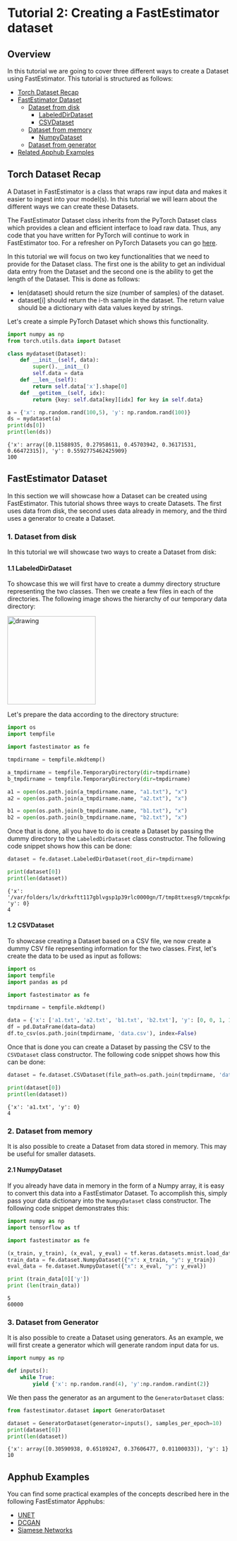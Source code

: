 # Tutorial 2: Creating a FastEstimator dataset

## Overview
In this tutorial we are going to cover three different ways to create a Dataset using FastEstimator. This tutorial is structured as follows:

* [Torch Dataset Recap](#t02Recap)
* [FastEstimator Dataset](#t02FEDS)
    * [Dataset from disk](#t02Disk)
        * [LabeledDirDataset](#t02LDirDs)
        * [CSVDataset](#t02CSVDS)
    * [Dataset from memory](#t02Memory)
        * [NumpyDataset](#t02Numpy)
    * [Dataset from generator](#t02Generator)
* [Related Apphub Examples](#t02Apphub)

<a id='t02Recap'></a>

##  Torch Dataset Recap

A Dataset in FastEstimator is a class that wraps raw input data and makes it easier to ingest into your model(s). In this tutorial we will learn about the different ways we can create these Datasets.

The FastEstimator Dataset class inherits from the PyTorch Dataset class which provides a clean and efficient interface to load raw data. Thus, any code that you have written for PyTorch will continue to work in FastEstimator too. For a refresher on PyTorch Datasets you can go [here](https://pytorch.org/tutorials/beginner/data_loading_tutorial.html).

In this tutorial we will focus on two key functionalities that we need to provide for the Dataset class. The first one is the ability to get an individual data entry from the Dataset and the second one is the ability to get the length of the Dataset. This is done as follows:

* len(dataset) should return the size (number of samples) of the dataset.
* dataset[i] should return the i-th sample in the dataset. The return value should be a dictionary with data values keyed by strings.

Let's create a simple PyTorch Dataset which shows this functionality.


```python
import numpy as np
from torch.utils.data import Dataset

class mydataset(Dataset):
    def __init__(self, data):
        super().__init__()
        self.data = data
    def __len__(self):
        return self.data['x'].shape[0]
    def __getitem__(self, idx):
        return {key: self.data[key][idx] for key in self.data}

a = {'x': np.random.rand(100,5), 'y': np.random.rand(100)}
ds = mydataset(a)
print(ds[0])
print(len(ds))
```

    {'x': array([0.11588935, 0.27958611, 0.45703942, 0.36171531, 0.66472315]), 'y': 0.5592775462425909}
    100


<a id='t02FEDS'></a>

## FastEstimator Dataset

In this section we will showcase how a Dataset can be created using FastEstimator. This tutorial shows three ways to create Datasets. The first uses data from disk, the second uses data already in memory, and the third uses a generator to create a Dataset.

<a id='t02Disk'></a>

### 1. Dataset from disk

In this tutorial we will showcase two ways to create a Dataset from disk:

<a id='t02LDirDs'></a>

#### 1.1 LabeledDirDataset

To showcase this we will first have to create a dummy directory structure representing the two classes. Then we create a few files in each of the directories. The following image shows the hierarchy of our temporary data directory:

<img src="assets/branches/r1.0/tutorial/../resources/t02_dataset_folder_structure.png" alt="drawing" width="200"/>

Let's prepare the data according to the directory structure:


```python
import os
import tempfile

import fastestimator as fe

tmpdirname = tempfile.mkdtemp()

a_tmpdirname = tempfile.TemporaryDirectory(dir=tmpdirname)
b_tmpdirname = tempfile.TemporaryDirectory(dir=tmpdirname)

a1 = open(os.path.join(a_tmpdirname.name, "a1.txt"), "x")
a2 = open(os.path.join(a_tmpdirname.name, "a2.txt"), "x")

b1 = open(os.path.join(b_tmpdirname.name, "b1.txt"), "x")
b2 = open(os.path.join(b_tmpdirname.name, "b2.txt"), "x")
```

Once that is done, all you have to do is create a Dataset by passing the dummy directory to the `LabeledDirDataset` class constructor. The following code snippet shows how this can be done:


```python
dataset = fe.dataset.LabeledDirDataset(root_dir=tmpdirname)

print(dataset[0])
print(len(dataset))
```

    {'x': '/var/folders/lx/drkxftt117gblvgsp1p39rlc0000gn/T/tmp8ttxesg9/tmpcmkfpq_n/a1.txt', 'y': 0}
    4


<a id='t02CSVDS'></a>

#### 1.2 CSVDataset

To showcase creating a Dataset based on a CSV file, we now create a dummy CSV file representing information for the two classes. First, let's create the data to be used as input as follows:


```python
import os
import tempfile
import pandas as pd

import fastestimator as fe

tmpdirname = tempfile.mkdtemp()

data = {'x': ['a1.txt', 'a2.txt', 'b1.txt', 'b2.txt'], 'y': [0, 0, 1, 1]}
df = pd.DataFrame(data=data)
df.to_csv(os.path.join(tmpdirname, 'data.csv'), index=False)
```

Once that is done you can create a Dataset by passing the CSV to the `CSVDataset` class constructor. The following code snippet shows how this can be done:


```python
dataset = fe.dataset.CSVDataset(file_path=os.path.join(tmpdirname, 'data.csv'))

print(dataset[0])
print(len(dataset))
```

    {'x': 'a1.txt', 'y': 0}
    4


<a id='t02Memory'></a>

### 2. Dataset from memory

It is also possible to create a Dataset from data stored in memory. This may be useful for smaller datasets.

<a id='t02Numpy'></a>

#### 2.1 NumpyDataset

If you already have data in memory in the form of a Numpy array, it is easy to convert this data into a FastEstimator Dataset. To accomplish this, simply pass your data dictionary into the `NumpyDataset` class constructor. The following code snippet demonstrates this:


```python
import numpy as np
import tensorflow as tf

import fastestimator as fe

(x_train, y_train), (x_eval, y_eval) = tf.keras.datasets.mnist.load_data()
train_data = fe.dataset.NumpyDataset({"x": x_train, "y": y_train})
eval_data = fe.dataset.NumpyDataset({"x": x_eval, "y": y_eval})

print (train_data[0]['y'])
print (len(train_data))
```

    5
    60000


<a id='t02Generator'></a>

### 3. Dataset from Generator

It is also possible to create a Dataset using generators. As an example, we will first create a generator which will generate random input data for us.


```python
import numpy as np

def inputs():
    while True:
        yield {'x': np.random.rand(4), 'y':np.random.randint(2)}
```

We then pass the generator as an argument to the `GeneratorDataset` class:


```python
from fastestimator.dataset import GeneratorDataset

dataset = GeneratorDataset(generator=inputs(), samples_per_epoch=10)
print(dataset[0])
print(len(dataset))
```

    {'x': array([0.30590938, 0.65189247, 0.37606477, 0.01100033]), 'y': 1}
    10


<a id='t02Apphub'></a>

## Apphub Examples
You can find some practical examples of the concepts described here in the following FastEstimator Apphubs:

* [UNET](./examples/semantic_segmentation/unet)
* [DCGAN](./examples/image_generation/dcgan)
* [Siamese Networks](./examples/one_shot_learning/siamese)
